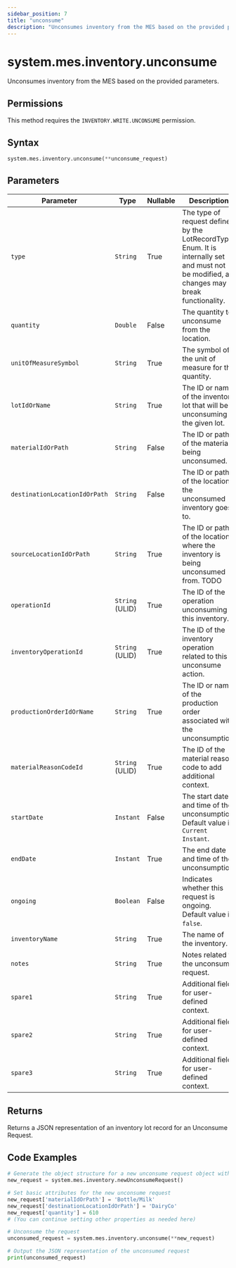 ```yaml
---
sidebar_position: 7
title: "unconsume"
description: "Unconsumes inventory from the MES based on the provided parameters."
---
```


# system.mes.inventory.unconsume

Unconsumes inventory from the MES based on the provided parameters.


## Permissions

This method requires the `INVENTORY.WRITE.UNCONSUME` permission.

## Syntax

```python
system.mes.inventory.unconsume(**unconsume_request)
```

## Parameters

| Parameter                     | Type            | Nullable | Description                                                                                                                               |
|-------------------------------|-----------------|----------|-------------------------------------------------------------------------------------------------------------------------------------------|
| `type`                        | `String`        | True     | The type of request defined by the LotRecordType Enum. It is internally set and must not be modified, as changes may break functionality. |
| `quantity`                    | `Double`        | False    | The quantity to unconsume from the location.                                                                                              |
| `unitOfMeasureSymbol`         | `String`        | True     | The symbol of the unit of measure for the quantity.                                                                                       |
| `lotIdOrName`                 | `String`        | True     | The ID or name of the inventory lot that will be unconsuming the given lot.                                                               |
| `materialIdOrPath`            | `String`        | False    | The ID or path of the material being unconsumed.                                                                                          |
| `destinationLocationIdOrPath` | `String`        | False    | The ID or path of the location the unconsumed inventory goes to.                                                                          |
| `sourceLocationIdOrPath`      | `String`        | True     | The ID or path of the location where the inventory is being unconsumed from. TODO                                                         |
| `operationId`                 | `String` (ULID) | True     | The ID of the operation unconsuming this inventory.                                                                                       |
| `inventoryOperationId`        | `String` (ULID) | True     | The ID of the inventory operation related to this unconsume action.                                                                       |
| `productionOrderIdOrName`     | `String`        | True     | The ID or name of the production order associated with the unconsumption.                                                                 |
| `materialReasonCodeId`        | `String` (ULID) | True     | The ID of the material reason code to add additional context.                                                                             |
| `startDate`                   | `Instant`       | False    | The start date and time of the unconsumption. Default value is `Current Instant`.                                                         |
| `endDate`                     | `Instant`       | True     | The end date and time of the unconsumption.                                                                                               |
| `ongoing`                     | `Boolean`       | False    | Indicates whether this request is ongoing. Default value is `false`.                                                                      |
| `inventoryName`               | `String`        | True     | The name of the inventory.                                                                                                                |
| `notes`                       | `String`        | True     | Notes related to the unconsume request.                                                                                                   |
| `spare1`                      | `String`        | True     | Additional field for user-defined context.                                                                                                |
| `spare2`                      | `String`        | True     | Additional field for user-defined context.                                                                                                |
| `spare3`                      | `String`        | True     | Additional field for user-defined context.                                                                                                |

## Returns

Returns a JSON representation of an inventory lot record for an Unconsume Request.

## Code Examples

```python
# Generate the object structure for a new unconsume request object with no initial arguments
new_request = system.mes.inventory.newUnconsumeRequest()

# Set basic attributes for the new unconsume request
new_request['materialIdOrPath'] = 'Bottle/Milk'
new_request['destinationLocationIdOrPath'] = 'DairyCo'
new_request['quantity'] = 610
# (You can continue setting other properties as needed here)

# Unconsume the request
unconsumed_request = system.mes.inventory.unconsume(**new_request)

# Output the JSON representation of the unconsumed request
print(unconsumed_request)
```
